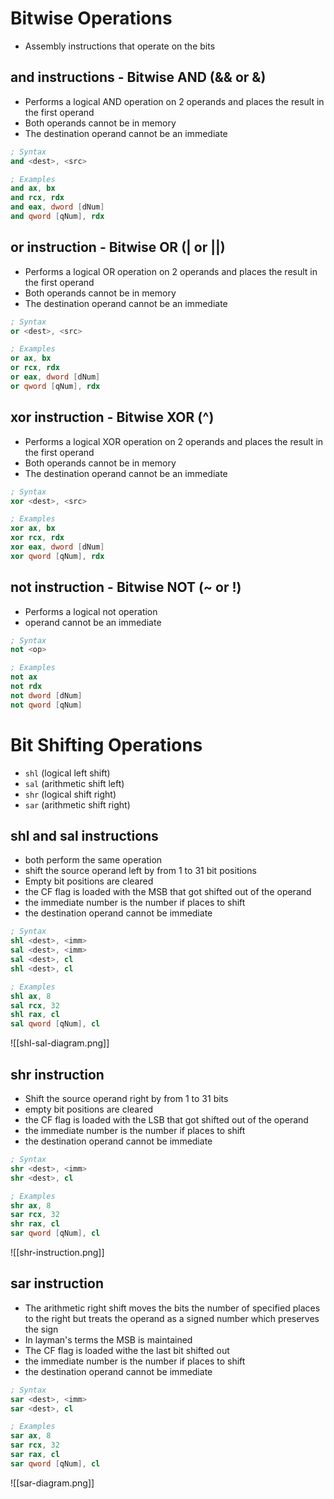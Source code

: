 # Bitwise Operations
- Assembly instructions that operate on the bits

## and instructions - Bitwise AND (&& or &)
- Performs a logical AND operation on 2 operands and places the result in the first operand 
- Both operands cannot be in memory
- The destination operand cannot be an immediate 
``` nasm
; Syntax 
and <dest>, <src>  

; Examples 
and ax, bx  
and rcx, rdx  
and eax, dword [dNum]  
and qword [qNum], rdx
```

## or instruction - Bitwise OR (| or ||)
- Performs a logical OR operation on 2 operands and places the result in the first operand 
- Both operands cannot be in memory
- The destination operand cannot be an immediate 
```nasm
; Syntax
or <dest>, <src>  

; Examples
or ax, bx  
or rcx, rdx  
or eax, dword [dNum]  
or qword [qNum], rdx
```

## xor instruction - Bitwise XOR (^)
- Performs a logical XOR operation on 2 operands and places the result in the first operand 
- Both operands cannot be in memory
- The destination operand cannot be an immediate 
```nasm
; Syntax
xor <dest>, <src>  

; Examples
xor ax, bx  
xor rcx, rdx  
xor eax, dword [dNum]  
xor qword [qNum], rdx
```

## not instruction - Bitwise NOT (~ or !)
- Performs a logical not operation
- operand cannot be an immediate
```nasm
; Syntax 
not <op>  

; Examples 
not ax  
not rdx  
not dword [dNum]  
not qword [qNum]
```

# Bit Shifting Operations
- `shl` (logical left shift)
- `sal` (arithmetic shift left)
- `shr` (logical shift right)
- `sar` (arithmetic shift right)

## shl and sal instructions
- both perform the same operation 
- shift the source operand left by from 1 to 31 bit positions 
- Empty bit positions are cleared
- the CF flag is loaded with the MSB that got shifted out of the operand 
- the immediate number is the number if places to shift
- the destination operand cannot be immediate 
```nasm
; Syntax
shl <dest>, <imm>  
sal <dest>, <imm>  
sal <dest>, cl  
shl <dest>, cl  

; Examples 
shl ax, 8  
sal rcx, 32  
shl rax, cl  
sal qword [qNum], cl
```

![[shl-sal-diagram.png]]


## shr instruction 
- Shift the source operand right by from 1 to 31 bits
- empty bit positions are cleared
- the CF flag is loaded with the LSB that got shifted out of the operand
- the immediate number is the number if places to shift
- the destination operand cannot be immediate 
```nasm
; Syntax 
shr <dest>, <imm>  
shr <dest>, cl  

; Examples
shr ax, 8  
sar rcx, 32  
shr rax, cl  
sar qword [qNum], cl
```
![[shr-instruction.png]]


## sar instruction
- The arithmetic right shift moves the bits the number of specified places to the right but treats the operand as a signed number which preserves the sign
- In layman's terms the MSB is maintained 
- The CF flag is loaded withe the last bit shifted out
- the immediate number is the number if places to shift
- the destination operand cannot be immediate 

``` nasm
; Syntax 
sar <dest>, <imm>  
sar <dest>, cl  

; Examples 
sar ax, 8  
sar rcx, 32  
sar rax, cl  
sar qword [qNum], cl
```
![[sar-diagram.png]]